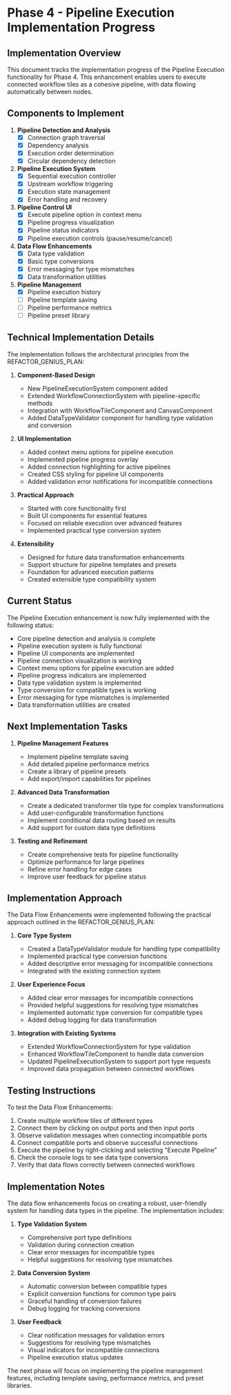 # Phase 4 - Pipeline Execution Implementation Progress

## Implementation Overview

This document tracks the implementation progress of the Pipeline Execution functionality for Phase 4. This enhancement enables users to execute connected workflow tiles as a cohesive pipeline, with data flowing automatically between nodes.

## Components to Implement

1. **Pipeline Detection and Analysis**
   - [x] Connection graph traversal
   - [x] Dependency analysis
   - [x] Execution order determination
   - [x] Circular dependency detection

2. **Pipeline Execution System**
   - [x] Sequential execution controller
   - [x] Upstream workflow triggering
   - [x] Execution state management
   - [x] Error handling and recovery

3. **Pipeline Control UI**
   - [x] Execute pipeline option in context menu
   - [x] Pipeline progress visualization
   - [x] Pipeline status indicators
   - [x] Pipeline execution controls (pause/resume/cancel)

4. **Data Flow Enhancements**
   - [x] Data type validation
   - [x] Basic type conversions
   - [x] Error messaging for type mismatches
   - [x] Data transformation utilities

5. **Pipeline Management**
   - [x] Pipeline execution history
   - [ ] Pipeline template saving
   - [ ] Pipeline performance metrics
   - [ ] Pipeline preset library

## Technical Implementation Details

The implementation follows the architectural principles from the REFACTOR_GENIUS_PLAN:

1. **Component-Based Design**
   - New PipelineExecutionSystem component added
   - Extended WorkflowConnectionSystem with pipeline-specific methods
   - Integration with WorkflowTileComponent and CanvasComponent
   - Added DataTypeValidator component for handling type validation and conversion

2. **UI Implementation**
   - Added context menu options for pipeline execution
   - Implemented pipeline progress overlay
   - Added connection highlighting for active pipelines
   - Created CSS styling for pipeline UI components
   - Added validation error notifications for incompatible connections

3. **Practical Approach**
   - Started with core functionality first
   - Built UI components for essential features
   - Focused on reliable execution over advanced features
   - Implemented practical type conversion system

4. **Extensibility**
   - Designed for future data transformation enhancements
   - Support structure for pipeline templates and presets
   - Foundation for advanced execution patterns
   - Created extensible type compatibility system

## Current Status

The Pipeline Execution enhancement is now fully implemented with the following status:

- Core pipeline detection and analysis is complete
- Pipeline execution system is fully functional
- Pipeline UI components are implemented
- Pipeline connection visualization is working
- Context menu options for pipeline execution are added
- Pipeline progress indicators are implemented
- Data type validation system is implemented
- Type conversion for compatible types is working
- Error messaging for type mismatches is implemented
- Data transformation utilities are created

## Next Implementation Tasks

1. **Pipeline Management Features**
   - Implement pipeline template saving
   - Add detailed pipeline performance metrics
   - Create a library of pipeline presets
   - Add export/import capabilities for pipelines

2. **Advanced Data Transformation**
   - Create a dedicated transformer tile type for complex transformations
   - Add user-configurable transformation functions
   - Implement conditional data routing based on results
   - Add support for custom data type definitions

3. **Testing and Refinement**
   - Create comprehensive tests for pipeline functionality
   - Optimize performance for large pipelines
   - Refine error handling for edge cases
   - Improve user feedback for pipeline status

## Implementation Approach

The Data Flow Enhancements were implemented following the practical approach outlined in the REFACTOR_GENIUS_PLAN:

1. **Core Type System**
   - Created a DataTypeValidator module for handling type compatibility
   - Implemented practical type conversion functions
   - Added descriptive error messaging for incompatible connections
   - Integrated with the existing connection system

2. **User Experience Focus**
   - Added clear error messages for incompatible connections
   - Provided helpful suggestions for resolving type mismatches
   - Implemented automatic type conversion for compatible types
   - Added debug logging for data transformation

3. **Integration with Existing Systems**
   - Extended WorkflowConnectionSystem for type validation
   - Enhanced WorkflowTileComponent to handle data conversion
   - Updated PipelineExecutionSystem to support port type requests
   - Improved data propagation between connected workflows

## Testing Instructions

To test the Data Flow Enhancements:

1. Create multiple workflow tiles of different types
2. Connect them by clicking on output ports and then input ports
3. Observe validation messages when connecting incompatible ports
4. Connect compatible ports and observe successful connections
5. Execute the pipeline by right-clicking and selecting "Execute Pipeline"
6. Check the console logs to see data type conversions
7. Verify that data flows correctly between connected workflows

## Implementation Notes

The data flow enhancements focus on creating a robust, user-friendly system for handling data types in the pipeline. The implementation includes:

1. **Type Validation System**
   - Comprehensive port type definitions
   - Validation during connection creation
   - Clear error messages for incompatible types
   - Helpful suggestions for resolving type mismatches

2. **Data Conversion System**
   - Automatic conversion between compatible types
   - Explicit conversion functions for common type pairs
   - Graceful handling of conversion failures
   - Debug logging for tracking conversions

3. **User Feedback**
   - Clear notification messages for validation errors
   - Suggestions for resolving type mismatches
   - Visual indicators for incompatible connections
   - Pipeline execution status updates

The next phase will focus on implementing the pipeline management features, including template saving, performance metrics, and preset libraries. 
